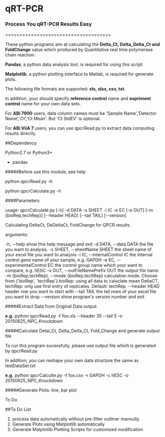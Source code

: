 # qRT-PCR 

### Process You qRT-PCR Results Easy  
=====================================


     
These python programs aim at calculating the **Delta_Ct, Delta_Delta_Ct and FoldChange** value which
produced by Quantitative real time polymerase chain reaction.
    
**Pandas**, a python data analysis tool, is required for using this script.

**Matplotlib**, a python plotting interface to Matlab, is required for generate plots.
    
The following file formats are supported: **xls, xlsx, csv, txt**. 
    
In addition, your should specify **reference control** name and **expriment control** name for your own data sets.
    
For **ABi 7900** users, data column names must be 'Sample Name','Detector Name','Ct','Ct Mean'. But 'Ct StdEV' is optional.

For **ABi ViiA 7** users, you can use qpcrRead.py to extract data computing results directly.

##Dependency

Python2.7 or Python3+

* pandas

#####Before use this module, see help

python qpcrRead.py -h 

python qpcrCalculate.py -h


####Parameters

usage: qpcrCalculate.py [-h] -d DATA -s SHEET -i IC -e EC [-o OUT]
                        [-m {bioRep,techRep}] [--header HEAD] [--tail TAIL]
                        [--version]

Calculating DeltaCt, DeDeltaCt, FoldChange for QPCR results.

arguments:

  -h, --help            show this help message and exit
  -d DATA, --data DATA  the file you want to analysis.
  -s SHEET, --sheetName SHEET
                        the sheet name of your excel file you want to analysis
  -i IC, --internalControl IC
                        the internal control gene name of your sample, e.g.
                        GAPDH
  -e EC, --experimentalControl EC
                        the control group name which your want to compare,
                        e.g. hESC
  -o OUT, --outFileNamePrefix OUT
                        the output file name
  -m {bioRep,techRep}, --mode {bioRep,techRep}
                        calculation mode. Choose from {'bioRep',
                        'techRep'}.bioRep: using all data to caluclate mean
                        DeltaCT, techRep: only use first entry of replicates.
                        Default: techRep.
  --header HEAD         header row you want to start with
  --tail TAIL           the tail rows of your excel file you want to drop
  --version             show program's version number and exit

 
#####Extract Data from Original Data output

**e.g.**  python qpcrRead.py -f foo.xls --header 35 --tail 5  -o 20150625_NPC_Knockdown

#####Calculate Detal_Ct, Delta_Delta_Ct, Fold_Change and generate output file

To run this program sucessfully, please use output file which is generated by qpcrRead.py

In addition, you can reshape your own data structure the same as testDataSet.txt

**e.g.** python qpcrCalculte.py -f foo.csv -r GAPDH -c hESC -o 20150625_NPC_Knockdown

#####Generate Plots: line, bar plot

To Do

##To Do List

1. process data automatically without pre-filter outliner mannully.
2. Generate Plots using Matplotlib automatically 
3. Generate Matplotlib Plotting Scripts for customized modification

